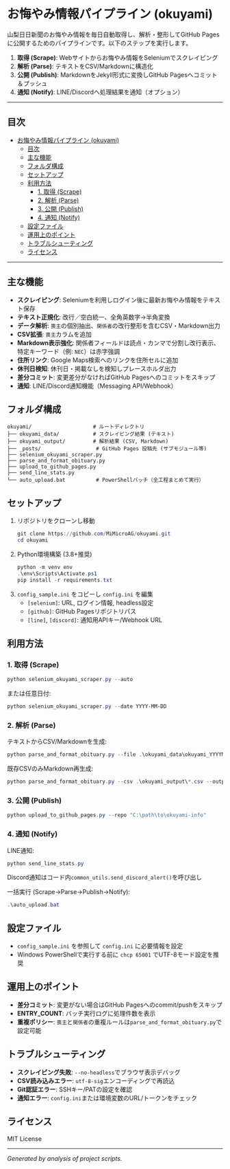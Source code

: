 # お悔やみ情報パイプライン (okuyami)

山梨日日新聞のお悔やみ情報を毎日自動取得し、解析・整形してGitHub Pagesに公開するためのパイプラインです。以下のステップを実行します。

1. **取得 (Scrape)**: Webサイトからお悔やみ情報をSeleniumでスクレイピング
2. **解析 (Parse)**: テキストをCSV/Markdownに構造化
3. **公開 (Publish)**: MarkdownをJekyll形式に変換しGitHub Pagesへコミット＆プッシュ
4. **通知 (Notify)**: LINE/Discordへ処理結果を通知（オプション）

---

## 目次

- [お悔やみ情報パイプライン (okuyami)](#お悔やみ情報パイプライン-okuyami)
  - [目次](#目次)
  - [主な機能](#主な機能)
  - [フォルダ構成](#フォルダ構成)
  - [セットアップ](#セットアップ)
  - [利用方法](#利用方法)
    - [1. 取得 (Scrape)](#1-取得-scrape)
    - [2. 解析 (Parse)](#2-解析-parse)
    - [3. 公開 (Publish)](#3-公開-publish)
    - [4. 通知 (Notify)](#4-通知-notify)
  - [設定ファイル](#設定ファイル)
  - [運用上のポイント](#運用上のポイント)
  - [トラブルシューティング](#トラブルシューティング)
  - [ライセンス](#ライセンス)

---

## 主な機能

- **スクレイピング**: Seleniumを利用しログイン後に最新お悔やみ情報をテキスト保存
- **テキスト正規化**: 改行／空白統一、全角英数字→半角変換
- **データ解析**: `喪主`の個別抽出、`関係者`の改行整形を含むCSV・Markdown出力
- **CSV拡張**: `喪主`カラムを追加
- **Markdown表示強化**: 関係者フィールドは読点・カンマで分割し改行表示、特定キーワード（例: `NEC`）は赤字強調
- **住所リンク**: Google Maps検索へのリンクを住所セルに追加
- **休刊日検知**: 休刊日・掲載なしを検知しプレースホルダ出力
- **差分コミット**: 変更差分がなければGitHub Pagesへのコミットをスキップ
- **通知**: LINE/Discord通知機能（Messaging API/Webhook）

## フォルダ構成

```
okuyami/                    # ルートディレクトリ
├── okuyami_data/           # スクレイピング結果 (テキスト)
├── okuyami_output/         # 解析結果 (CSV, Markdown)
├── _posts/                  # GitHub Pages 投稿先 (サブモジュール等)
├── selenium_okuyami_scraper.py
├── parse_and_format_obituary.py
├── upload_to_github_pages.py
├── send_line_stats.py
└── auto_upload.bat          # PowerShellバッチ（全工程まとめて実行）
```

## セットアップ

1. リポジトリをクローンし移動
   ```powershell
   git clone https://github.com/MiMicroAG/okuyami.git
   cd okuyami
   ```
2. Python環境構築 (3.8+推奨)
   ```powershell
   python -m venv env
   .\env\Scripts\Activate.ps1
   pip install -r requirements.txt
   ```
3. `config_sample.ini` をコピーし `config.ini` を編集
   - `[selenium]`: URL, ログイン情報, headless設定
   - `[github]`: GitHub Pagesリポジトリパス
   - `[line]`, `[discord]`: 通知用APIキー/Webhook URL

## 利用方法

### 1. 取得 (Scrape)
```powershell
python selenium_okuyami_scraper.py --auto
``` 
または任意日付:
```powershell
python selenium_okuyami_scraper.py --date YYYY-MM-DD
```

### 2. 解析 (Parse)
テキストからCSV/Markdownを生成:
```powershell
python parse_and_format_obituary.py --file .\okuyami_data\okuyami_YYYYMMDD.txt --output-dir .\okuyami_output
```
既存CSVのみMarkdown再生成:
```powershell
python parse_and_format_obituary.py --csv .\okuyami_output\*.csv --output-dir .\okuyami_output
```

### 3. 公開 (Publish)
```powershell
python upload_to_github_pages.py --repo "C:\path\to\okuyami-info"
```

### 4. 通知 (Notify)
LINE通知:
```powershell
python send_line_stats.py
```
Discord通知はコード内`common_utils.send_discord_alert()`を呼び出し

一括実行 (Scrape→Parse→Publish→Notify):
```powershell
.\auto_upload.bat
```

## 設定ファイル

- `config_sample.ini` を参照して `config.ini` に必要情報を設定
- Windows PowerShellで実行する前に `chcp 65001` でUTF-8モード設定を推奨

## 運用上のポイント

- **差分コミット**: 変更がない場合はGitHub Pagesへのcommit/pushをスキップ
- **ENTRY_COUNT**: バッチ実行ログに処理件数を表示
- **重複ポリシー**: `喪主`と`関係者`の重複ルールは`parse_and_format_obituary.py`で設定可能

## トラブルシューティング

- **スクレイピング失敗**: `--no-headless`でブラウザ表示デバッグ
- **CSV読み込みエラー**: `utf-8-sig`エンコーディングで再読込
- **Git認証エラー**: SSHキー/PATの設定を確認
- **通知エラー**: `config.ini`または環境変数のURL/トークンをチェック

## ライセンス

MIT License

---
*Generated by analysis of project scripts.*
